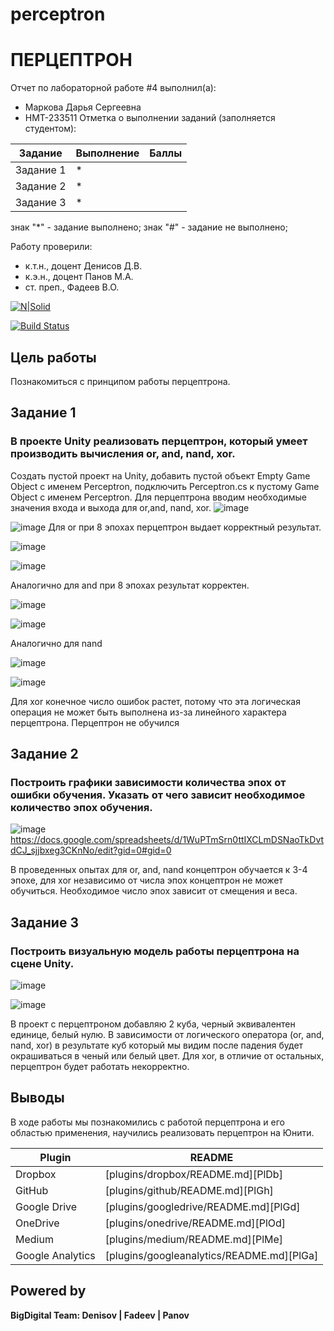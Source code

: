 # perceptron
# ПЕРЦЕПТРОН
Отчет по лабораторной работе #4 выполнил(а):
- Маркова Дарья Сергеевна
- НМТ-233511
Отметка о выполнении заданий (заполняется студентом):

| Задание | Выполнение | Баллы |
| ------ | ------ | ------ |
| Задание 1 | * |  |
| Задание 2 | * |  |
| Задание 3 | * |  |

знак "*" - задание выполнено; знак "#" - задание не выполнено;

Работу проверили:
- к.т.н., доцент Денисов Д.В.
- к.э.н., доцент Панов М.А.
- ст. преп., Фадеев В.О.

[![N|Solid](https://cldup.com/dTxpPi9lDf.thumb.png)](https://nodesource.com/products/nsolid)

[![Build Status](https://travis-ci.org/joemccann/dillinger.svg?branch=master)](https://travis-ci.org/joemccann/dillinger)


## Цель работы
Познакомиться с принципом работы перцептрона.
## Задание 1
### В проекте Unity реализовать перцептрон, который умеет производить вычисления or, and, nand, xor.
Создать пустой проект на Unity, добавить пустой объект Empty Game Object с именем Perceptron, подключить Perceptron.cs к пустому Game Object с именем Perceptron. Для перцептрона вводим необходимые значения входа и выхода для or,and, nand, xor. 
![image](https://github.com/user-attachments/assets/98c8124a-82b9-4a49-b2df-634faa578bad)

![image](https://github.com/user-attachments/assets/e60d231b-b71c-4e30-a861-801424bf98eb)
Для or при 8 эпохах перцептрон выдает корректный результат.

![image](https://github.com/user-attachments/assets/ceae9b7b-b041-4467-b600-0658a8fa8d6f)

![image](https://github.com/user-attachments/assets/ec596aca-7fe3-4a69-9835-c2827c93f5b2)

Аналогично для and при 8 эпохах результат корректен.

![image](https://github.com/user-attachments/assets/9589a983-a396-45f0-8de8-dfc7cf78b580)

![image](https://github.com/user-attachments/assets/c3e06ac0-c115-478a-b1bc-2d814325a438)

 Аналогично для nand

![image](https://github.com/user-attachments/assets/20b3ab36-d2bb-4570-bd35-ba61897e5f0a)

 ![image](https://github.com/user-attachments/assets/3e3bc7dd-8052-4146-8e94-b29a4518d5a0)
 
Для xor конечное число ошибок растет, потому что эта логическая операция не может быть выполнена из-за линейного характера перцептрона. Перцептрон не обучился


## Задание 2
### Построить графики зависимости количества эпох от ошибки  обучения. Указать от чего зависит необходимое количество эпох обучения.

![image](https://github.com/user-attachments/assets/186da015-15b8-4037-a5f3-7411142c202a)
https://docs.google.com/spreadsheets/d/1WuPTmSrn0ttIXCLmDSNaoTkDvtdCJ_sjjbxeg3CKnNo/edit?gid=0#gid=0

В проведенных опытах для or, and, nand концептрон обучается к 3-4 эпохе, для xor независимо от числа эпох концептрон не может обучиться. Необходимое число эпох зависит от смещения и веса.


## Задание 3
### Построить визуальную модель работы перцептрона на сцене Unity.

![image](https://github.com/user-attachments/assets/deba4992-8645-4cb5-832c-21caa687fc25)

![image](https://github.com/user-attachments/assets/1cbfc3cb-3f8a-47a3-9382-3343bcdb6509)

В проект с перцептроном добавляю 2 куба, черный эквивалентен единице, белый нулю. В зависимости от логического оператора (or, and, nand, xor) в результате куб который мы видим после падения будет окрашиваться в ченый или белый цвет. Для xor, в отличие от остальных, перцептрон будет работать некорректно. 


## Выводы

В ходе работы мы познакомились с работой перцептрона и его областью применения, научились реализовать перцептрон на Юнити.

| Plugin | README |
| ------ | ------ |
| Dropbox | [plugins/dropbox/README.md][PlDb] |
| GitHub | [plugins/github/README.md][PlGh] |
| Google Drive | [plugins/googledrive/README.md][PlGd] |
| OneDrive | [plugins/onedrive/README.md][PlOd] |
| Medium | [plugins/medium/README.md][PlMe] |
| Google Analytics | [plugins/googleanalytics/README.md][PlGa] |

## Powered by

**BigDigital Team: Denisov | Fadeev | Panov**
